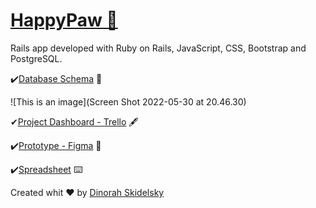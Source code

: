 [<h1 class="border bottom">HappyPaw 🐾 </h1>](http://www.happypaw.cloud/)

Rails app developed with Ruby on Rails, JavaScript, CSS, Bootstrap and PostgreSQL.

✔️[Database Schema](https://kitt.lewagon.com/db/61777) 🔑

![This is an image](Screen Shot 2022-05-30 at 20.46.30)

✔[Project Dashboard - Trello](https://trello.com/b/QTJWDdsP/happypaw) 🖋

✔️[Prototype - Figma](https://www.figma.com/file/08VIrDdqapkoPj2z9jafEQ/HappyPaw?node-id=4%3A2) 🎨

✔️[Spreadsheet](https://docs.google.com/spreadsheets/d/e/2PACX-1vQ86wfMG6LS424tmh7NlQcuIeq6D0zd3QE3Cci_pPb-3uqm6VpSlb87OJyPC_rm1kDW0rWxpugOvgR4/pubhtml) ⌨️


Created whit ♥️ by [Dinorah Skidelsky](https://github.com/DinorahSkidelsky)
